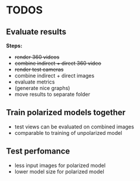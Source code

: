 # TODOS

## Evaluate results

**Steps:**

- ~~render 360 videos~~
- ~~combine indirect + direct 360 video~~
- ~~render test cameras~~
- combine indirect + direct images
- evaluate metrics
- (generate nice graphs)
- move results to separate folder

## Train polarized models together

- test views can be evaluated on combined images
- comparable to training of unpolarized model

## Test perfomance

- less input images for polarized model
- lower model size for polarized model
